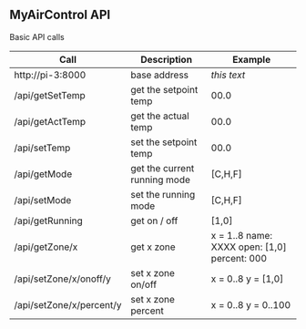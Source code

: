 ## MyAirControl API

Basic API calls

| Call                     | Description                  | Example                                      | 
| ------------------------ | ---------------------------- | -------------------------------------------- | 
| http://pi-3:8000         | base address                 | *this text*                                  |
| /api/getSetTemp          | get the setpoint temp        | 00.0                                         |
| /api/getActTemp          | get the actual temp          | 00.0                                         |
| /api/setTemp             | set the setpoint temp        | 00.0                                         |
| /api/getMode             | get the current running mode | [C,H,F]                                      |
| /api/setMode             | set the running mode         | [C,H,F]                                      |
| /api/getRunning          | get on / off                 | [1,0]                                        |
| /api/getZone/x           | get x zone                   | x = 1..8 name: XXXX open: [1,0] percent: 000 |
| /api/setZone/x/onoff/y   | set x zone on/off            | x = 0..8 y = [1,0]                           |
| /api/setZone/x/percent/y | set x zone percent           | x = 0..8 y = 0..100                          |


